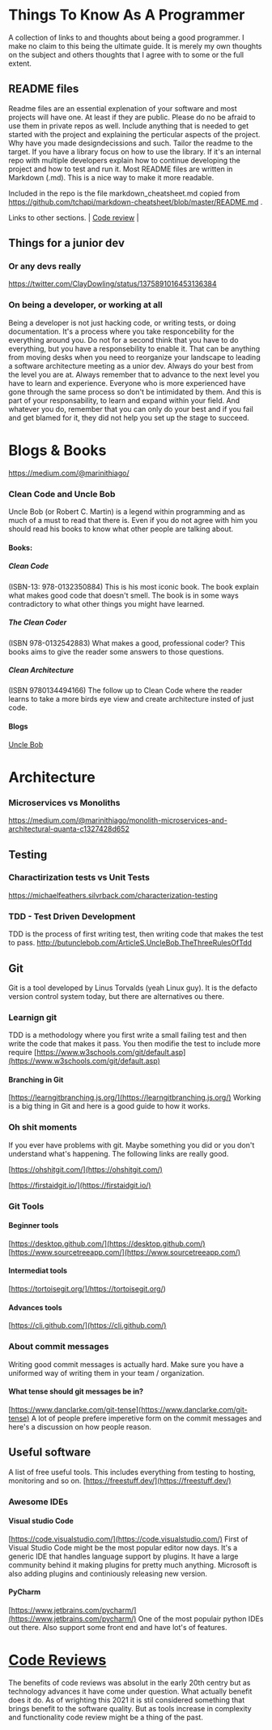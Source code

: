 # Things To Know As A Programmer #
A collection of links to and thoughts about being a good programmer. I make no claim to this being the ultimate guide. It is merely my own thoughts on the subject and others thoughts that I agree with to some or the full extent.

## README files ##
Readme files are an essential explenation of your software and most projects will have one. At least if they are public. Please do no be afraid to use them in private repos as well. Include anything that is needed to get started with the project and explaining the perticular aspects of the project. Why have you made designdecissions and such. Tailor the readme to the target. If you have a library focus on how to use the library. If it's an internal repo with multiple developers explain how to continue developing the project and how to test and run it.
Most README files are written in Markdown (.md). This is a nice way to make it more readable.

Included in the repo is the file markdown_cheatsheet.md copied from https://github.com/tchapi/markdown-cheatsheet/blob/master/README.md .

Links to other sections.
| [Code review](code_review.md) |

## Things for a junior dev ##
### Or any devs really ###
https://twitter.com/ClayDowling/status/1375891016453136384

### On being a developer, or working at all ###
Being a developer is not just hacking code, or writing tests, or doing documentation. It's a process where you take responcebility for the everything around you. Do not for a second think that you have to do everything, but you have a responsebility to enable it. That can be anything from moving desks when you need to reorganize your landscape to leading a software architecture meeting as a unior dev. Always do your best from the level you are at. Always remember that to advance to the next level you have to learn and experience. Everyone who is more experienced have gone through the same process so don't be intimidated by them. And this is part of your responsability, to learn and expand within your field. 
And whatever you do, remember that you can only do your best and if you fail and get blamed for it, they did not help you set up the stage to succeed.

Blogs & Books
=====
https://medium.com/@marinithiago/

### Clean Code and Uncle Bob ###
Uncle Bob (or Robert C. Martin) is a legend within programming and as much of a must to read that there is. Even if you do not agree with him you should read his books to know what other people are talking about.
#### Books: ####
##### Clean Code ##### 
(ISBN-13: 978-0132350884) This is his most iconic book. The book explain what makes good code that doesn't smell. The book is in some ways contradictory to what other things you might have learned.
##### The Clean Coder #####
(ISBN 978-0132542883) What makes a good, professional coder? This books aims to give the reader some answers to those questions.
##### Clean Architecture #####
(ISBN 9780134494166) The follow up to Clean Code where the reader learns to take a more birds eye view and create architecture insted of just code.
#### Blogs ####
[Uncle Bob](https://blog.cleancoder.com/)

Architecture
====
### Microservices vs Monoliths ###
https://medium.com/@marinithiago/monolith-microservices-and-architectural-quanta-c1327428d652

## Testing ##
### Charactirization tests vs Unit Tests ###
https://michaelfeathers.silvrback.com/characterization-testing

### TDD - Test Driven Development ###
TDD is the process of first writing test, then writing code that makes the test to pass.
http://butunclebob.com/ArticleS.UncleBob.TheThreeRulesOfTdd

## Git ##
Git is a tool developed by Linus Torvalds (yeah Linux guy). It is the defacto version control system today, but there are alternatives ou there. 
### Learnign git ###
TDD is a methodology where you first write a small failing test and then write the code that makes it pass. You then modifie the test to include more require
[https://www.w3schools.com/git/default.asp](https://www.w3schools.com/git/default.asp)

#### Branching in Git ####
[https://learngitbranching.js.org/](https://learngitbranching.js.org/)
Working is a big thing in Git and here is a good guide to how it works.

### Oh shit moments ###
If you ever have problems with git. Maybe something you did or you don't understand what's happening. The following links are really good.

[https://ohshitgit.com/](https://ohshitgit.com/)

[https://firstaidgit.io/](https://firstaidgit.io/)

### Git Tools ###
#### Beginner tools ####
[https://desktop.github.com/](https://desktop.github.com/)
[https://www.sourcetreeapp.com/](https://www.sourcetreeapp.com/)

#### Intermediat tools ####
[https://tortoisegit.org/]/https://tortoisegit.org/)

#### Advances tools ####
[https://cli.github.com/](https://cli.github.com/)

### About commit messages ###
Writing good commit messages is actually hard. Make sure you have a uniformed way of writing them in your team / organization.

#### What tense should git messages be in? ####
[https://www.danclarke.com/git-tense](https://www.danclarke.com/git-tense) 
A lot of people prefere imperetive form on the commit messages and here's a discussion on how people reason.

## Useful software ##
A list of free useful tools. This includes everything from testing to hosting, monitoring and so on.
[https://freestuff.dev/](https://freestuff.dev/)

### Awesome IDEs ###
#### Visual studio Code ####
[https://code.visualstudio.com/](https://code.visualstudio.com/)
First of Visual Studio Code might be the most popular editor now days. It's a generic IDE that handles language support by plugins. It have a large community behind it making plugins for pretty much anything. Microsoft is also adding plugins and continiously releasing new version.

#### PyCharm ####
[https://www.jetbrains.com/pycharm/](https://www.jetbrains.com/pycharm/)
One of the most populair python IDEs out there. Also support some front end and have lot's of features.

[Code Reviews](code_reiew.md)
====
The benefits of code reviews was absolut in the early 20th centry but as technology advances it have come under question. What actually benefit does it do. As of wrighting this 2021 it is stil considered something that brings benefit to the software quality. But as tools increase in complexity and functionality code review might be a thing of the past.
